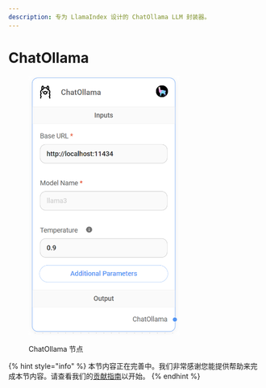 ```yaml
---
description: 专为 LlamaIndex 设计的 ChatOllama LLM 封装器。
---
```


# ChatOllama

<figure><img src="../../../.gitbook/assets/up-012.png" alt="" width="299"><figcaption><p>ChatOllama 节点</p></figcaption></figure>

{% hint style="info" %}
本节内容正在完善中。我们非常感谢您能提供帮助来完成本节内容。请查看我们的[贡献指南](../../../contributing/)以开始。
{% endhint %}